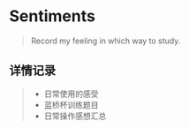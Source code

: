 # Sentiments

> Record my  feeling in which way to study.

## 详情记录

>+ 日常使用的感受
>+ 蓝桥杯训练题目
>+ 日常操作感想汇总
